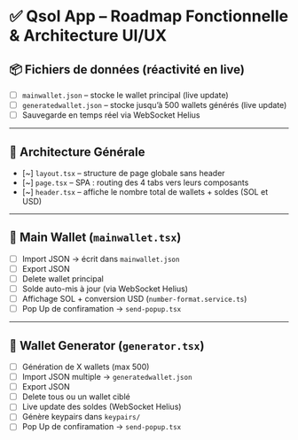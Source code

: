# ✅ Qsol App – Roadmap Fonctionnelle & Architecture UI/UX

## 📦 Fichiers de données (réactivité en live)

- [ ] `mainwallet.json` – stocke le wallet principal (live update)
- [ ] `generatedwallet.json` – stocke jusqu’à 500 wallets générés (live update)
- [ ] Sauvegarde en temps réel via WebSocket Helius

---

## 🧠 Architecture Générale

- [~] `layout.tsx` – structure de page globale sans header
- [~] `page.tsx` – SPA : routing des 4 tabs vers leurs composants
- [~] `header.tsx` – affiche le nombre total de wallets + soldes (SOL et USD)

---

## 🧰 Main Wallet (`mainwallet.tsx`)

- [ ] Import JSON → écrit dans `mainwallet.json`
- [ ] Export JSON
- [ ] Delete wallet principal
- [ ] Solde auto-mis à jour (via WebSocket Helius)
- [ ] Affichage SOL + conversion USD (`number-format.service.ts`)
- [ ] Pop Up de confiramation → `send-popup.tsx`

---

## 🧪 Wallet Generator (`generator.tsx`)

- [ ] Génération de X wallets (max 500)
- [ ] Import JSON multiple → `generatedwallet.json`
- [ ] Export JSON
- [ ] Delete tous ou un wallet ciblé
- [ ] Live update des soldes (WebSocket Helius)
- [ ] Génère keypairs dans `keypairs/`
- [ ] Pop Up de confiramation → `send-popup.tsx`